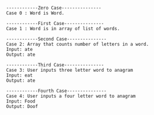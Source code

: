     ------------Zero Case---------------
    Case 0 : Word is Word.

    ------------First Case---------------
    Case 1 : Word is in array of list of words.

    ------------Second Case---------------
    Case 2: Array that counts number of letters in a word.
    Input: ate
    Output: ate

    ------------Third Case---------------
    Case 3: User inputs three letter word to anagram
    Input: eat
    Output: ate

    ------------Fourth Case---------------
    Case 4: User inputs a four letter word to anagram
    Input: Food
    Output: Doof
